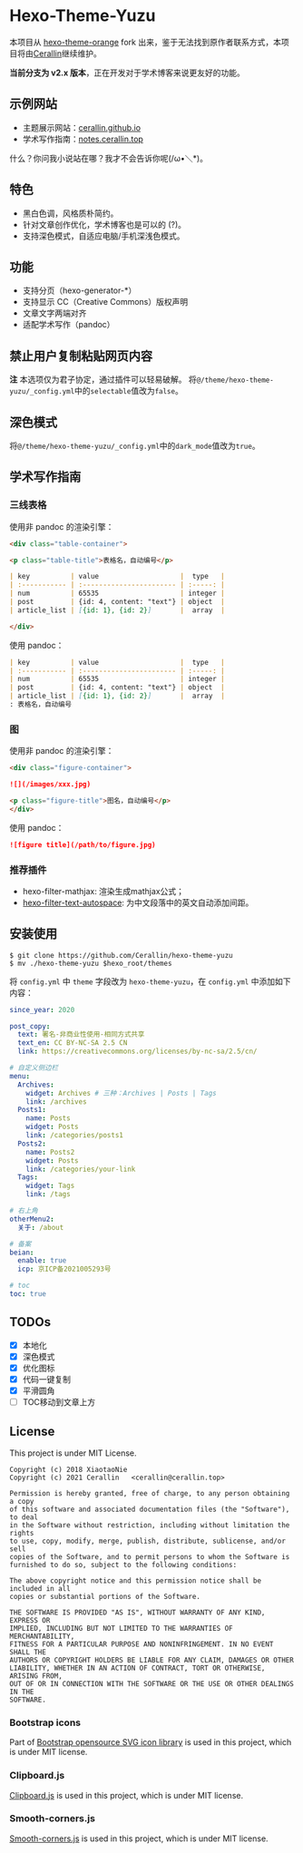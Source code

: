 # Hexo-Theme-Yuzu
本项目从 [hexo-theme-orange](https://github.com/Orange-way/hexo-theme-orange) fork 出来，鉴于无法找到原作者联系方式，本项目将由[Cerallin](https://github.com/Cerallin)继续维护。

**当前分支为 v2.x 版本**，正在开发对于学术博客来说更友好的功能。

## 示例网站

- 主题展示网站：[cerallin.github.io](https://cerallin.github.io)
- 学术写作指南：[notes.cerallin.top](https://notes.cerallin.top/2021/12/12/%E5%A6%82%E4%BD%95%E9%85%8D%E7%BD%AE%E4%B8%80%E4%B8%AA%E5%AD%A6%E6%9C%AF%E5%86%99%E4%BD%9C%E5%8D%9A%E5%AE%A2/)

什么？你问我小说站在哪？我才不会告诉你呢(/ω•＼*)。

## 特色
- 黑白色调，风格质朴简约。
- 针对文章创作优化，学术博客也是可以的 (?)。
- 支持深色模式，自适应电脑/手机深浅色模式。

## 功能
- 支持分页（hexo-generator-*）
- 支持显示 CC（Creative Commons）版权声明
- 文章文字两端对齐
- 适配学术写作（pandoc）

## 禁止用户复制粘贴网页内容

**注** 本选项仅为君子协定，通过插件可以轻易破解。
将`@/theme/hexo-theme-yuzu/_config.yml`中的`selectable`值改为`false`。

## 深色模式

将`@/theme/hexo-theme-yuzu/_config.yml`中的`dark_mode`值改为`true`。

## 学术写作指南
### 三线表格

使用非 pandoc 的渲染引擎：
```md
<div class="table-container">

<p class="table-title">表格名，自动编号</p>

| key          | value                    |  type   |
| :----------- | :----------------------- | :-----: |
| num          | 65535                    | integer |
| post         | {id: 4, content: "text"} | object  |
| article_list | [{id: 1}, {id: 2}]       |  array  |

</div>
```

使用 pandoc：
```md
| key          | value                    |  type   |
| :----------- | :----------------------- | :-----: |
| num          | 65535                    | integer |
| post         | {id: 4, content: "text"} | object  |
| article_list | [{id: 1}, {id: 2}]       |  array  |
: 表格名，自动编号
```

### 图

使用非 pandoc 的渲染引擎：
```md
<div class="figure-container">

![](/images/xxx.jpg)

<p class="figure-title">图名，自动编号</p>
</div>
```

使用 pandoc：
```md
![figure title](/path/to/figure.jpg)
```

### 推荐插件

- hexo-filter-mathjax: 渲染生成mathjax公式；
- [hexo-filter-text-autospace](https://github.com/cerallin/hexo-filter-text-autospace): 为中文段落中的英文自动添加间距。

## 安装使用

```
$ git clone https://github.com/Cerallin/hexo-theme-yuzu
$ mv ./hexo-theme-yuzu $hexo_root/themes
```

将 `config.yml` 中 `theme` 字段改为 `hexo-theme-yuzu`，在 `config.yml` 中添加如下内容：

```yml
since_year: 2020

post_copy:
  text: 署名-非商业性使用-相同方式共享
  text_en: CC BY-NC-SA 2.5 CN
  link: https://creativecommons.org/licenses/by-nc-sa/2.5/cn/

# 自定义侧边栏
menu:
  Archives:
    widget: Archives # 三种：Archives | Posts | Tags
    link: /archives
  Posts1:
    name: Posts
    widget: Posts
    link: /categories/posts1
  Posts2:
    name: Posts2
    widget: Posts
    link: /categories/your-link
  Tags:
    widget: Tags
    link: /tags

# 右上角
otherMenu2:
  关于: /about

# 备案
beian:
  enable: true
  icp: 京ICP备2021005293号

# toc
toc: true
```

## TODOs

- [x] 本地化
- [x] 深色模式
- [x] 优化图标
- [x] 代码一键复制
- [x] 平滑圆角
- [ ] TOC移动到文章上方

## License

This project is under MIT License.

    Copyright (c) 2018 XiaotaoNie
    Copyright (c) 2021 Cerallin   <cerallin@cerallin.top>

    Permission is hereby granted, free of charge, to any person obtaining a copy
    of this software and associated documentation files (the "Software"), to deal
    in the Software without restriction, including without limitation the rights
    to use, copy, modify, merge, publish, distribute, sublicense, and/or sell
    copies of the Software, and to permit persons to whom the Software is
    furnished to do so, subject to the following conditions:

    The above copyright notice and this permission notice shall be included in all
    copies or substantial portions of the Software.

    THE SOFTWARE IS PROVIDED "AS IS", WITHOUT WARRANTY OF ANY KIND, EXPRESS OR
    IMPLIED, INCLUDING BUT NOT LIMITED TO THE WARRANTIES OF MERCHANTABILITY,
    FITNESS FOR A PARTICULAR PURPOSE AND NONINFRINGEMENT. IN NO EVENT SHALL THE
    AUTHORS OR COPYRIGHT HOLDERS BE LIABLE FOR ANY CLAIM, DAMAGES OR OTHER
    LIABILITY, WHETHER IN AN ACTION OF CONTRACT, TORT OR OTHERWISE, ARISING FROM,
    OUT OF OR IN CONNECTION WITH THE SOFTWARE OR THE USE OR OTHER DEALINGS IN THE
    SOFTWARE.

### Bootstrap icons

Part of [Bootstrap opensource SVG icon library](https://github.com/twbs/icons) is used in this project, which is under MIT license.

### Clipboard.js

[Clipboard.js](https://github.com/zenorocha/clipboard.js) is used in this project, which is under MIT license.

### Smooth-corners.js

[Smooth-corners.js](https://github.com/wopian/smooth-corners) is used in this project, which is under MIT license.
